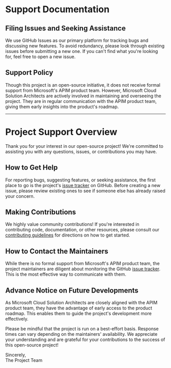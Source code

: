 # Support Documentation

## Filing Issues and Seeking Assistance  

We use GitHub Issues as our primary platform for tracking bugs and discussing new features. To avoid redundancy, please look through existing issues before submitting a new one. If you can't find what you're looking for, feel free to open a new issue.

## Support Policy  

Though this project is an open-source initiative, it does not receive formal support from Microsoft's APIM product team. However, Microsoft Cloud Solution Architects are actively involved in maintaining and overseeing the project. They are in regular communication with the APIM product team, giving them early insights into the product's roadmap.

---

# Project Support Overview

Thank you for your interest in our open-source project! We're committed to assisting you with any questions, issues, or contributions you may have.

## How to Get Help

For reporting bugs, suggesting features, or seeking assistance, the first place to go is the project's [issue tracker](https://github.com/Azure/apiops/issues) on GitHub. Before creating a new issue, please review existing ones to see if someone else has already raised your concern.

## Making Contributions

We highly value community contributions! If you're interested in contributing code, documentation, or other resources, please consult our [contributing guidelines](CONTRIBUTING.md) for directions on how to get started.

## How to Contact the Maintainers

While there is no formal support from Microsoft's APIM product team, the project maintainers are diligent about monitoring the GitHub [issue tracker](https://github.com/Azure/apiops/issues). This is the most effective way to communicate with them.

## Advance Notice on Future Developments

As Microsoft Cloud Solution Architects are closely aligned with the APIM product team, they have the advantage of early access to the product roadmap. This enables them to guide the project's development more effectively.

Please be mindful that the project is run on a best-effort basis. Response times can vary depending on the maintainers' availability. We appreciate your understanding and are grateful for your contributions to the success of this open-source project!

Sincerely,  
The Project Team
